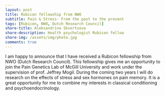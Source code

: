 ```yaml
---
layout: post
title: Rubicon fellowship from NWO
subtitle: Pain & Stress- From the past to the present
tags: [Rubicon, NWO, Dutch Research Council]
share-title: Aleksandrina Skvortsova
share-description: Health psychologist Rubicon fellow
share-img: /assets/img/photo.jpg
comments: true
---
```


I am happy to announce that I have received a Rubicon fellowship from NWO (Dutch Research Council). This fellowship gives me an opportunity to join the Pain Genetics Lab of McGill University and work under the supervision of prof. Jeffrey Mogil. During the coming two years I will do research on the effects of stress and sex hormones on pain memory. It is a great opportunity for me to combine my interests in classical conditioning and psychoendocrinology.
